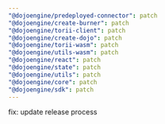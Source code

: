 ```yaml
---
"@dojoengine/predeployed-connector": patch
"@dojoengine/create-burner": patch
"@dojoengine/torii-client": patch
"@dojoengine/create-dojo": patch
"@dojoengine/torii-wasm": patch
"@dojoengine/utils-wasm": patch
"@dojoengine/react": patch
"@dojoengine/state": patch
"@dojoengine/utils": patch
"@dojoengine/core": patch
"@dojoengine/sdk": patch
---
```


fix: update release process
